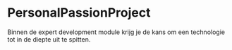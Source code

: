 # PersonalPassionProject
Binnen de expert development module krijg je de kans om een technologie tot in de diepte uit te spitten.
